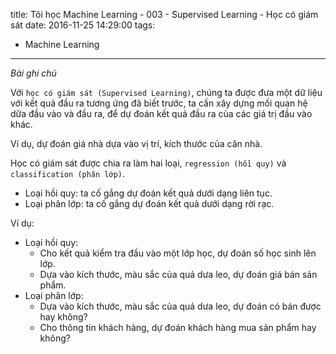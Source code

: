 title: Tôi học Machine Learning - 003 - Supervised Learning - Học có giám sát
date: 2016-11-25 14:29:00
tags:
  - Machine Learning
---

*Bài ghi chú*

Với `học có giám sát (Supervised Learning)`, chúng ta được đưa một dữ liệu với kết quả đầu ra tương ứng đã biết trước, ta cần xây dựng mối quan hệ dữa đầu vào và đầu ra, để dự đoán kết quả đầu ra của các giá trị đầu vào khác.

Ví dụ, dự đoán giá nhà dựa vào vị trí, kích thước của căn nhà.

Học có giám sát được chia ra làm hai loại, `regression (hồi quy)` và `classification (phân lớp)`.

- Loại hồi quy: ta cố gắng dự đoán kết quả dưới dạng liên tục.
- Loại phân lớp: ta cố gắng dự đoán kết quả dưới dạng rời rạc.

Ví dụ:

- Loại hồi quy: 
    + Cho kết quả kiểm tra đầu vào một lớp học, dự đoán số học sinh lên lớp.
    + Dựa vào kích thước, màu sắc của quả dưa leo, dự đoán giá bán sản phẩm.
- Loại phân lớp:
    + Dựa vào kích thước, màu sắc của quả dưa leo, dự đoán có bán được hay không?
    + Cho thông tin khách hàng, dự đoán khách hàng mua sản phẩm hay không?